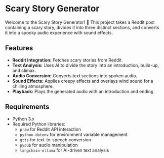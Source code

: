
# Scary Story Generator

Welcome to the Scary Story Generator! 👻 This project takes a Reddit post containing a scary story, divides it into three distinct sections, and converts it into a spooky audio experience with sound effects.

## Features

- **Reddit Integration:** Fetches scary stories from Reddit.
- **Text Analysis:** Uses AI to divide the story into an introduction, build-up, and climax.
- **Audio Conversion:** Converts text sections into spoken audio.
- **Sound Effects:** Applies creepy effects and overlays wind sound for a chilling atmosphere.
- **Playback:** Plays the generated audio with an introduction and ending.

## Requirements

- Python 3.x
- Required Python libraries:
  - `praw` for Reddit API interaction
  - `python-dotenv` for environment variable management
  - `gtts` for text-to-speech conversion
  - `pydub` for audio manipulation
  - `langchain-ollama` for AI-driven text analysis

